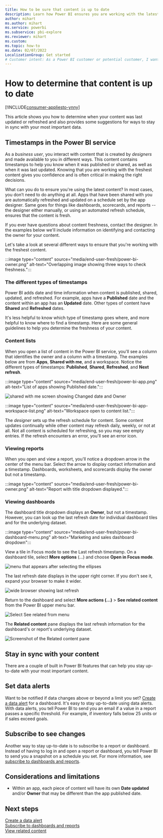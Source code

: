 ```yaml
---
title: How to be sure that content is up to date
description: Learn how Power BI ensures you are working with the latest version of the data, report, dashboard, and app.
author: mihart
ms.author: mihart
ms.service: powerbi
ms.subservice: pbi-explore
ms.reviewer: mihart
ms.custom:  
ms.topic: how-to
ms.date: 02/07/2022
LocalizationGroup: Get started
# Customer intent: As a Power BI customer or potential customer, I want to be sure that I'm using the most-recent data and learn how to determine this.
---
```


# How to determine that content is up to date

[!INCLUDE[consumer-appliesto-ynny](../includes/consumer-appliesto-ynny.md)]

This article shows you how to determine when your content was last updated or refreshed and also provides some suggestions for ways to stay in sync with your most important data. 

## Timestamps in the Power BI service
As a *business user*, you interact with content that is created by *designers* and made available to you in different ways. This content contains timestamps to help you know when it was published or shared, as well as when it was last updated.  Knowing that you are working with the freshest content gives you confidence and is often critical in making the right decisions. 

What can you do to ensure you're using the latest content? In most cases, you don’t need to do anything at all. Apps that have been shared with you are automatically refreshed and updated on a schedule set by the app designer. Same goes for things like dashboards, scorecards, and reports -- the designer either manually, or using an automated refresh schedule, ensures that the content is fresh.  

If you ever have questions about content freshness, contact the designer. In the examples below we'll include information on identifying and contacting the owner for your content. 

Let's take a look at several different ways to ensure that you're working with the freshest content.

:::image type="content" source="media/end-user-fresh/power-bi-owner.png" alt-text="Overlapping image showing three ways to check freshness.":::

### The different types of timestamps
Power BI adds date and time information when content is published, shared, updated, and refreshed. For example, apps have a **Published** date and the content within an app has an **Updated** date. Other types of content have **Shared** and  **Refreshed** dates. 

It's less helpful to know which type of timestamp goes where, and more helpful to know where to find a timestamp. Here are some general guidelines to help you determine the freshness of your content. 

### Content lists 

When you open a list of content in the Power BI service, you'll see a column that identifies the owner and a column with a timestamp.  The examples below are from  **Apps**, **Shared with me**, and a workspace. Notice the different types of timestamps: **Published**, **Shared**, **Refreshed**, and **Next refresh**. 

:::image type="content" source="media/end-user-fresh/power-bi-app.png" alt-text="List of apps showing Published date.":::

![shared with me screen showing Changed date and Owner](media/end-user-fresh/power-bi-shared-with-me.png) 

:::image type="content" source="media/end-user-fresh/power-bi-app-workspace-list.png" alt-text="Workspace open to content list.":::

The *designer* sets up the refresh schedule for content. Some content updates continually while other content may refresh daily, weekly, or not at all. Not all content is scheduled for refreshing, so you may see empty entries. If the refresh encounters an error, you'll see an error icon. 

### Viewing reports
When you open and view a report, you'll notice a dropdown arrow in the center of the menu bar. Select the arrow to display contact information and a timestamp. Dashboards, worksheets, and scorecards display the owner but not a timestamp. 

:::image type="content" source="media/end-user-fresh/power-bi-owner.png" alt-text="Report with title dropdown displayed.":::


### Viewing dashboards
The dashboard title dropdown displays an **Owner**, but not a timestamp.  However, you can look up the last refresh date for individual dashboard tiles and for the  underlying dataset. 

:::image type="content" source="media/end-user-fresh/power-bi-dashboard-menu.png" alt-text="Marketing and sales dashboard dropdown":::

View a tile in Focus mode to see the Last refresh timestamp.
On a dashboard tile, select **More options** (...) and choose **Open in Focus mode**.

![menu that appears after selecting the ellipses](media/end-user-fresh/power-bi-fresh-focus.png)

The last refresh date displays in the upper right corner. If you don't see it, expand your browser to make it wider. 

![wide browser showing last refresh](media/end-user-fresh/power-bi-last-refresh.png)

Return to the dashboard and select **More actions (...)** > **See related content** from the Power BI upper menu bar.

![Select See related from menu](media/end-user-fresh/power-bi-see-related.png)

The **Related content** pane displays the last refresh information for the dashboard's or report's underlying dataset.

![Screenshot of the Related content pane](media/end-user-fresh/power-bi-see-related-screen.png)

## Stay in sync with your content
There are a couple of built in Power BI features that can help you stay up-to-date with your most important content. 


## Set data alerts
Want to be notified if data changes above or beyond a limit you set? [Create a data alert](end-user-alerts.md) for a dashboard.  It's easy to stay up-to-date using data alerts. With data alerts, you tell Power BI to send you an email if a value in a report passes a specific threshold.  For example, if inventory falls below 25 units or if sales exceed goals.  

## Subscribe to see changes
Another way to stay up-to-date is to subscribe to a report or dashboard. Instead of having to log in and open a report or dashboard, you tell Power BI to send you a snapshot on a schedule you set.  For more information, see [subscribe to dashboards and reports](end-user-subscribe.md).



## Considerations and limitations

- Within an app, each piece of content will have its own **Date updated** and/or **Owner** that may be different than the app published date.  


## Next steps
[Create a data alert](end-user-alerts.md)    
[Subscribe to dashboards and reports](end-user-subscribe.md)    
[View related content](end-user-related.md)    
